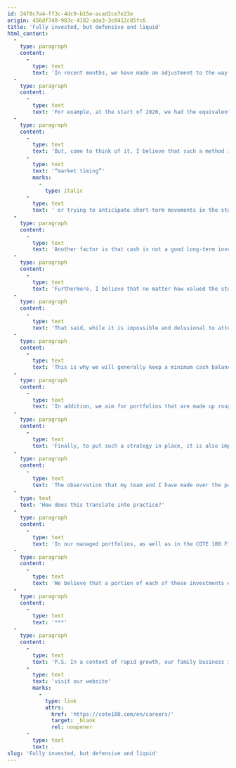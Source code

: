 ```yaml
---
id: 24f8c7a4-ff3c-4dc9-b15e-acad2ce7e23e
origin: 456df7d8-983c-4182-ada3-3c0412c85fc6
title: 'Fully invested, but defensive and liquid'
html_content:
  -
    type: paragraph
    content:
      -
        type: text
        text: 'In recent months, we have made an adjustment to the way we manage our portfolios under management. In the past, we had adopted the strategy of allowing the level of cash to rise gradually when we found fewer buying opportunities, which probably meant that the stock markets were getting "expensive."'
  -
    type: paragraph
    content:
      -
        type: text
        text: 'For example, at the start of 2020, we had the equivalent of two cash positions in our portfolios, which equated to just over 8%. This served us well as the markets fell over the following months due to the COVID-19 pandemic, allowing us to deploy almost all our cash in a matter of weeks.'
  -
    type: paragraph
    content:
      -
        type: text
        text: 'But, come to think of it, I believe that such a method is at odds with the investment philosophy of a long-term investor. Keeping cash levels high is nothing less than trying to do '
      -
        type: text
        text: '“market timing”'
        marks:
          -
            type: italic
      -
        type: text
        text: ' or trying to anticipate short-term movements in the stock market. In the long run, I believe such a method is counterproductive.'
  -
    type: paragraph
    content:
      -
        type: text
        text: 'Another factor is that cash is not a good long-term investment. At the moment, the cash does not provide any interest (or a minimal interest rate) for investors. Whoever keeps 5% to 10% of his portfolio, continuously or for several years, in cash inexorably reduces his returns. Investing in cash will not surpass the inflation rate in the long run. By comparison, despite their short-term volatility, stock markets offer very attractive returns to long-term investors.'
  -
    type: paragraph
    content:
      -
        type: text
        text: 'Furthermore, I believe that no matter how valued the stock markets are, there will always be opportunities to buy quality corporate securities at a reasonable price. When the markets seem expensive, opportunities are scarce, but they still exist. Since the beginning of 2021, we have acquired two new securities in our portfolios, even as the stock markets were reaching record levels.'
  -
    type: paragraph
    content:
      -
        type: text
        text: 'That said, while it is impossible and delusional to attempt to predict stock market corrections, any investor should be aware that they are recurrent and are likely to continue to occur in the years to come. When they do arise, he would not want to be unable to take advantage of them – it will require sources of liquidity that are readily available.'
  -
    type: paragraph
    content:
      -
        type: text
        text: 'This is why we will generally keep a minimum cash balance of around 2% of the portfolio. This cash will also be useful to meet occasional liquidity needs of our investors.'
  -
    type: paragraph
    content:
      -
        type: text
        text: 'In addition, we aim for portfolios that are made up roughly equally of “defensive” securities and “growth” securities. These “defensive” stocks (such as Metro or Berkshire Hathaway) typically resist any market corrections better. If an opportunity arose, we would then be able to sell some or all of these securities to buy another security that we found more attractive. In fact, over the past year, we have increased a few of our investments in a few of our more defensive stocks to be able to redirect their overweight positions to potential opportunities.'
  -
    type: paragraph
    content:
      -
        type: text
        text: 'Finally, to put such a strategy in place, it is also important to ensure that the "defensive" securities are also very liquid (that they can be sold quickly).'
  -
    type: paragraph
    content:
      -
        type: text
        text: 'The observation that my team and I have made over the past year, in my opinion, follows the principles of the long-term stock market investor: to always remain present on the stock market, while always being ready for its inevitable corrections.'
  -
    type: text
    text: 'How does this translate into practice?'
  -
    type: paragraph
    content:
      -
        type: text
        text: 'In our managed portfolios, as well as in the COTE 100 Financial Bulletin portfolio, the cash level has been negligible for several months. However, there are a few positions in two securities that we consider very defensive that are unusually high: Alimentation Couche-Tard and Berkshire Hathaway. The portfolios also have some high positions in a few stocks that have done particularly well in recent years.'
  -
    type: paragraph
    content:
      -
        type: text
        text: 'We believe that a portion of each of these investments could be sold should attractive investment opportunities arise. Even without a new purchase, we may also reduce some of them to increase our cash position to almost 2% over the next few weeks.'
  -
    type: paragraph
    content:
      -
        type: text
        text: '***'
  -
    type: paragraph
    content:
      -
        type: text
        text: 'P.S. In a context of rapid growth, our family business is looking for a dynamic financial analyst. If you are keen to learn and are interested in investing, this is the unique opportunity to join our portfolio management team! For more information, '
      -
        type: text
        text: 'visit our website'
        marks:
          -
            type: link
            attrs:
              href: 'https://cote100.com/en/careers/'
              target: _blank
              rel: noopener
      -
        type: text
        text: .
slug: 'Fully invested, but defensive and liquid'
---
```

